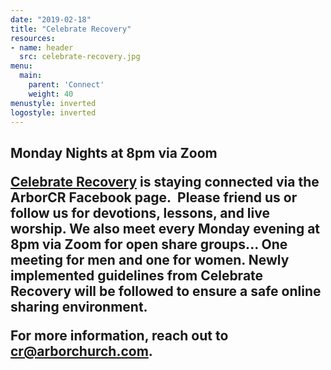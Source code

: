 ```yaml
---
date: "2019-02-18"
title: "Celebrate Recovery"
resources:
- name: header
  src: celebrate-recovery.jpg
menu:
  main:
    parent: 'Connect'
    weight: 40
menustyle: inverted
logostyle: inverted
---
```


<h2 class="tight-header">Monday Nights at 8pm via Zoom

[Celebrate Recovery](https://www.celebraterecovery.com/) is staying connected via the ArborCR Facebook page.  Please friend us or follow us for devotions, lessons, and live worship. We also meet every Monday evening at 8pm via Zoom for open share groups... One meeting for men and one for women. Newly implemented guidelines from Celebrate Recovery will be followed to ensure a safe online sharing environment. 

For more information, reach out to <cr@arborchurch.com>.

